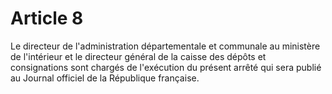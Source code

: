# Article 8

Le directeur de l'administration départementale et communale au ministère de l'intérieur et le directeur général de la caisse des dépôts et consignations sont chargés de l'exécution du présent arrêté qui sera publié au Journal officiel de la République française.
